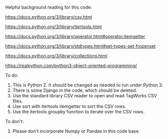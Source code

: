 Helpful background reading for this code:

https://docs.python.org/3/library/csv.html

https://docs.python.org/3/library/itertools.html

https://docs.python.org/3/library/operator.html#operator.itemgetter

https://docs.python.org/3/library/stdtypes.html#set-types-set-frozenset

https://docs.python.org/3/library/collections.html

https://realpython.com/python3-object-oriented-programming/

To do:

1. This is Python 2. It should be changed as needed to run under Python 3.
2. There is some Django in the code, which should be deleted.
3. Use the standard library CSV reader to open and read TagWorks CSV files.
5. Use sort with itertools itemgetter to sort the CSV rows.
4. Use the itertools groupby function to iterate over the CSV rows.

To don't:

1. Please don't incorporate Numpy or Pandas in this code base.
